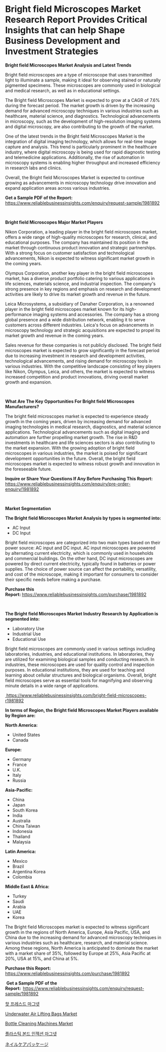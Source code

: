 <p><h1>Bright field Microscopes Market Research Report Provides Critical Insights that can help Shape Business Development and Investment Strategies</h1></p><p><strong>Bright field Microscopes Market Analysis and Latest Trends</strong></p>
<p><p>Bright field microscopes are a type of microscope that uses transmitted light to illuminate a sample, making it ideal for observing stained or naturally pigmented specimens. These microscopes are commonly used in biological and medical research, as well as in educational settings.</p><p>The Bright field Microscopes Market is expected to grow at a CAGR of 7.6% during the forecast period. The market growth is driven by the increasing demand for advanced microscopy techniques in various industries such as healthcare, material science, and diagnostics. Technological advancements in microscopy, such as the development of high-resolution imaging systems and digital microscopy, are also contributing to the growth of the market.</p><p>One of the latest trends in the Bright field Microscopes Market is the integration of digital imaging technology, which allows for real-time image capture and analysis. This trend is particularly prominent in the healthcare industry, where digital microscopy is being used for rapid diagnostic testing and telemedicine applications. Additionally, the rise of automation in microscopy systems is enabling higher throughput and increased efficiency in research labs and clinics.</p><p>Overall, the Bright field Microscopes Market is expected to continue growing as advancements in microscopy technology drive innovation and expand application areas across various industries.</p></p>
<p><strong>Get a Sample PDF of the Report:&nbsp;</strong> <a href="https://www.reliablebusinessinsights.com/enquiry/request-sample/1981892">https://www.reliablebusinessinsights.com/enquiry/request-sample/1981892</a></p>
<p>&nbsp;</p>
<p><strong>Bright field Microscopes Major Market Players</strong></p>
<p><p>Nikon Corporation, a leading player in the bright field microscopes market, offers a wide range of high-quality microscopes for research, clinical, and educational purposes. The company has maintained its position in the market through continuous product innovation and strategic partnerships. With a strong focus on customer satisfaction and technological advancements, Nikon is expected to witness significant market growth in the coming years.</p><p>Olympus Corporation, another key player in the bright field microscopes market, has a diverse product portfolio catering to various applications in life sciences, materials science, and industrial inspection. The company's strong presence in key regions and emphasis on research and development activities are likely to drive its market growth and revenue in the future.</p><p>Leica Microsystems, a subsidiary of Danaher Corporation, is a renowned player in the bright field microscopes market known for its high-performance imaging systems and accessories. The company has a strong global presence and a wide distribution network, enabling it to serve customers across different industries. Leica's focus on advancements in microscopy technology and strategic acquisitions are expected to propel its market growth and revenue in the coming years.</p><p>Sales revenue for these companies is not publicly disclosed. The bright field microscopes market is expected to grow significantly in the forecast period due to increasing investment in research and development activities, technological advancements, and rising demand for microscopy tools in various industries. With the competitive landscape consisting of key players like Nikon, Olympus, Leica, and others, the market is expected to witness increased competition and product innovations, driving overall market growth and expansion.</p></p>
<p>&nbsp;</p>
<p><strong>What Are The Key Opportunities For Bright field Microscopes Manufacturers?</strong></p>
<p><p>The bright field microscopes market is expected to experience steady growth in the coming years, driven by increasing demand for advanced imaging technologies in medical research, diagnostics, and material science applications. Technological advancements such as digital imaging and automation are further propelling market growth. The rise in R&D investments in healthcare and life sciences sectors is also contributing to the market expansion. With the growing adoption of bright field microscopes in various industries, the market is poised for significant development opportunities in the future. Overall, the bright field microscopes market is expected to witness robust growth and innovation in the foreseeable future.</p></p>
<p><strong>Inquire or Share Your Questions If Any Before Purchasing This Report:</strong> <a href="https://www.reliablebusinessinsights.com/enquiry/pre-order-enquiry/1981892">https://www.reliablebusinessinsights.com/enquiry/pre-order-enquiry/1981892</a></p>
<p>&nbsp;</p>
<p><strong>Market Segmentation</strong></p>
<p><strong>The Bright field Microscopes Market Analysis by types is segmented into:</strong></p>
<p><ul><li>AC Input</li><li>DC Input</li></ul></p>
<p><p>Bright field microscopes are categorized into two main types based on their power source: AC input and DC input. AC input microscopes are powered by alternating current electricity, which is commonly used in households and commercial buildings. On the other hand, DC input microscopes are powered by direct current electricity, typically found in batteries or power supplies. The choice of power source can affect the portability, versatility, and cost of the microscope, making it important for consumers to consider their specific needs before making a purchase.</p></p>
<p><strong>Purchase this Report:&nbsp;</strong><a href="https://www.reliablebusinessinsights.com/purchase/1981892">https://www.reliablebusinessinsights.com/purchase/1981892</a></p>
<p>&nbsp;</p>
<p><strong>The Bright field Microscopes Market Industry Research by Application is segmented into:</strong></p>
<p><ul><li>Laboratory Use</li><li>Industrial Use</li><li>Educational Use</li></ul></p>
<p><p>Bright field microscopes are commonly used in various settings including laboratories, industries, and educational institutions. In laboratories, they are utilized for examining biological samples and conducting research. In industries, these microscopes are used for quality control and inspection purposes. In educational institutions, they are used for teaching and learning about cellular structures and biological organisms. Overall, bright field microscopes serve as essential tools for magnifying and observing minute details in a wide range of applications.</p></p>
<p><a href="https://www.reliablebusinessinsights.com/bright-field-microscopes-r1981892">&nbsp;https://www.reliablebusinessinsights.com/bright-field-microscopes-r1981892</a></p>
<p><strong>In terms of Region, the Bright field Microscopes Market Players available by Region are:</strong></p>
<p>
    <p> <strong> North America: </strong>
        <ul>
            <li>United States</li>
            <li>Canada</li>
        </ul>
        </p> 
    <p> <strong> Europe: </strong>
        <ul>
            <li>Germany</li>
            <li>France</li>
            <li>U.K.</li>
            <li>Italy</li>
            <li>Russia</li>
        </ul>
        </p> 
    <p> <strong> Asia-Pacific: </strong>
        <ul>
            <li>China</li>
            <li>Japan</li>
            <li>South Korea</li>
            <li>India</li>
            <li>Australia</li>
            <li>China Taiwan</li>
            <li>Indonesia</li>
            <li>Thailand</li>
            <li>Malaysia</li>
        </ul>
        </p> 
    <p> <strong> Latin America: </strong>
        <ul>
            <li>Mexico</li>
            <li>Brazil</li>
            <li>Argentina Korea</li>
            <li>Colombia</li>
        </ul>
        </p> 
    <p> <strong> Middle East & Africa: </strong>
        <ul>
            <li>Turkey</li>
            <li>Saudi</li>
            <li>Arabia</li>
            <li>UAE</li>
            <li>Korea</li>
        </ul>
    </p>
    </p>
<p><p>The Bright field Microscopes market is expected to witness significant growth in the regions of North America, Europe, Asia Pacific, USA, and China due to the increasing demand for advanced microscopy techniques in various industries such as healthcare, research, and material science. Among these regions, North America is anticipated to dominate the market with a market share of 35%, followed by Europe at 25%, Asia Pacific at 20%, USA at 15%, and China at 5%.</p></p>
<p><strong>Purchase this Report: </strong><a href="https://www.reliablebusinessinsights.com/purchase/1981892">https://www.reliablebusinessinsights.com/purchase/1981892</a></p>
<p>&nbsp;<strong>Get a Sample PDF of the Report:&nbsp;&nbsp;</strong><a href="https://www.reliablebusinessinsights.com/enquiry/request-sample/1981892">https://www.reliablebusinessinsights.com/enquiry/request-sample/1981892</a></p>
<p><strong></strong></p>
<p><p><a href="https://github.com/vs10l4sfg5c/Market-Research-Report-List-2/blob/main/7645424170002.md">핫 프레스드 마그넷</a></p><p><a href="https://github.com/sajonf007/Market-Research-Report-List-1/blob/main/underwater-air-lifting-bags-market.md">Underwater Air Lifting Bags Market</a></p><p><a href="https://github.com/ernidarwin455/Market-Research-Report-List-1/blob/main/bottle-cleaning-machines-market.md">Bottle Cleaning Machines Market</a></p><p><a href="https://github.com/Skyleitney456456/Market-Research-Report-List-2/blob/main/3424853170003.md">플라스틱 본드 인젝션 마그넷</a></p><p><a href="https://github.com/dathomson6534/Market-Research-Report-List-2/blob/main/4410647158469.md">ネイルケアパッケージ</a></p></p>